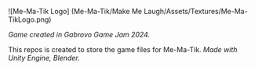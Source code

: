 ![Me-Ma-Tik Logo] (Me-Ma-Tik/Make Me Laugh/Assets/Textures/Me-Ma-TikLogo.png)

*Game created in Gabrovo Game Jam 2024.*

This repos is created to store the game files for Me-Ma-Tik.
*Made with Unity Engine, Blender.*
